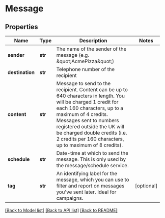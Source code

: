 # Message

## Properties
Name | Type | Description | Notes
------------ | ------------- | ------------- | -------------
**sender** | **str** | The name of the sender of the message (e.g. \&quot;AcmePizza\&quot;) | 
**destination** | **str** | Telephone number of the recipient | 
**content** | **str** | Message to send to the recipient. Content can be up to 640 characters in length. You will be charged 1 credit for each 160 characters, up to a maximum of 4 credits. Messages sent to numbers registered outside the UK will be charged double credits (i.e. 2 credits per 160 characters, up to maximum of 8 credits). | 
**schedule** | **str** | Date-time at which to send the message. This is only used by the message/schedule service. | 
**tag** | **str** | An identifying label for the message, which you can use to filter and report on messages you&#39;ve sent later. Ideal for campaigns. | [optional] 

[[Back to Model list]](../README.md#documentation-for-models) [[Back to API list]](../README.md#documentation-for-api-endpoints) [[Back to README]](../README.md)


